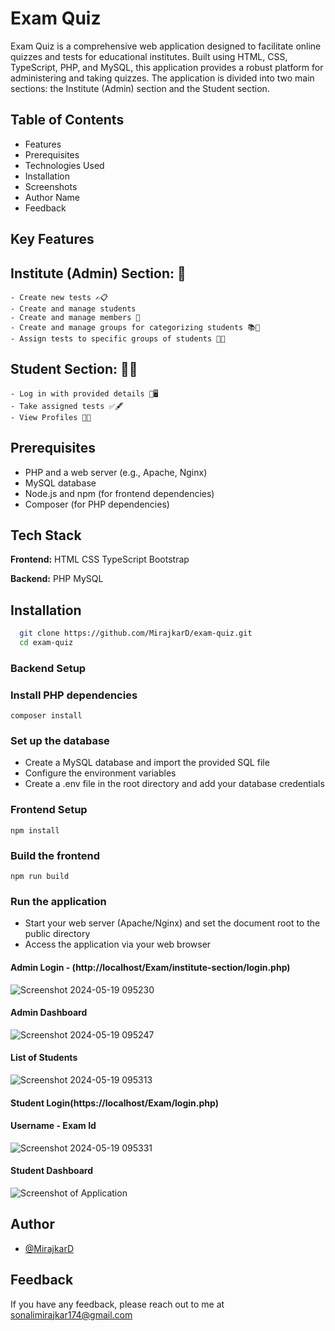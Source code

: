 
# Exam Quiz

Exam Quiz is a comprehensive web application designed to facilitate online quizzes and tests for educational institutes. Built using HTML, CSS, TypeScript, PHP, and MySQL, this application provides a robust platform for administering and taking quizzes. The application is divided into two main sections: the Institute (Admin) section and the Student section.

## Table of Contents

- Features
- Prerequisites 
- Technologies Used
- Installation
- Screenshots
- Author Name
- Feedback


## Key  Features

## Institute (Admin) Section: 🏫

    - Create new tests ✍️📋
    - Create and manage students
    - Create and manage members 👥
    - Create and manage groups for categorizing students 📚📌
    - Assign tests to specific groups of students 📝🎯

## Student Section: 👩‍🏫
    - Log in with provided details 🔐🖥️
    - Take assigned tests ✅🖋️
    - View Profiles 👨‍💻
## Prerequisites
 - PHP and a web server (e.g., Apache, Nginx)
 - MySQL database
 - Node.js and npm (for frontend dependencies)
 - Composer (for PHP dependencies)


## Tech Stack

**Frontend:** HTML CSS TypeScript Bootstrap

**Backend:** PHP MySQL


## Installation


```bash
  git clone https://github.com/MirajkarD/exam-quiz.git
  cd exam-quiz
```

### Backend Setup
### Install PHP dependencies
```composer install```

### Set up the database
 - Create a MySQL database and import the provided SQL file
 - Configure the environment variables
 - Create a .env file in the root directory and add your database credentials

### Frontend Setup
```npm install```

### Build the frontend
```npm run build```

### Run the application
 - Start your web server (Apache/Nginx) and set the document root to the public directory
 - Access the application via your web browser

#### Admin Login - (http://localhost/Exam/institute-section/login.php)
![Screenshot 2024-05-19 095230](https://github.com/MirajkarD/Exam_Quiz/assets/149373015/1e132115-f497-4e47-b2a3-4ba0014b7147)


#### Admin Dashboard
![Screenshot 2024-05-19 095247](https://github.com/MirajkarD/Exam_Quiz/assets/149373015/65e3abd2-c997-4710-88fc-617e208d8f4f)


#### List of Students
![Screenshot 2024-05-19 095313](https://github.com/MirajkarD/Exam_Quiz/assets/149373015/47ff78b1-45ca-42d6-bd7b-f61d6f278f1a)

#### Student Login(https://localhost/Exam/login.php) 
#### Username - Exam Id 
![Screenshot 2024-05-19 095331](https://github.com/MirajkarD/Exam_Quiz/assets/149373015/0af42269-e991-41a5-b644-73bb0cafc38d)


#### Student Dashboard
![Screenshot of Application](https://github.com/MirajkarD/Screenshots/blob/main/Screenshot%202024-05-19%20095342.png)
## Author

- [@MirajkarD](https://www.github.com/MirajkarD)

## Feedback

If you have any feedback, please reach out to me at sonalimirajkar174@gmail.com
